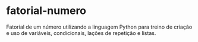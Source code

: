# fatorial-numero
Fatorial de um número utilizando a linguagem Python para treino de criação e uso de variáveis, condicionais, lações de repetição e listas.
